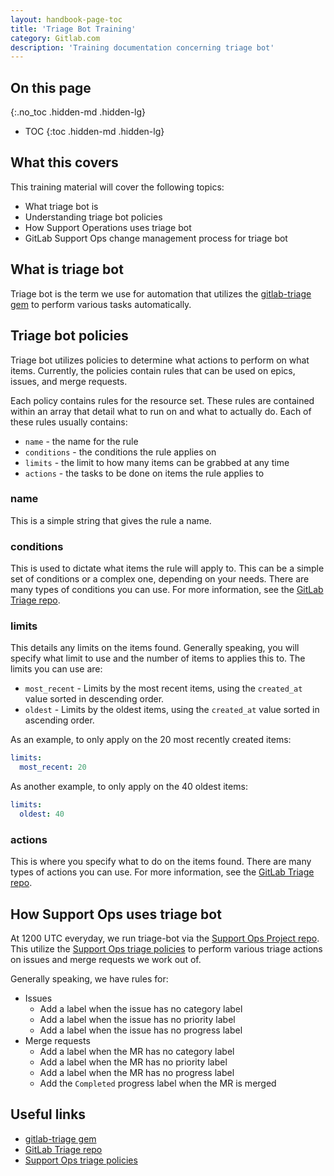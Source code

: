 ```yaml
---
layout: handbook-page-toc
title: 'Triage Bot Training'
category: Gitlab.com
description: 'Training documentation concerning triage bot'
---
```


## On this page
{:.no_toc .hidden-md .hidden-lg}

- TOC
{:toc .hidden-md .hidden-lg}

## What this covers

This training material will cover the following topics:

* What triage bot is
* Understanding triage bot policies
* How Support Operations uses triage bot
* GitLab Support Ops change management process for triage bot

## What is triage bot

Triage bot is the term we use for automation that utilizes the
[gitlab-triage gem](https://rubygems.org/gems/gitlab-triage) to perform various
tasks automatically.

## Triage bot policies

Triage bot utilizes policies to determine what actions to perform on what items.
Currently, the policies contain rules that can be used on epics, issues, and
merge requests.

Each policy contains rules for the resource set. These rules are contained
within an array that detail what to run on and what to actually do. Each of
these rules usually contains:

* `name` - the name for the rule
* `conditions` - the conditions the rule applies on
* `limits` - the limit to how many items can be grabbed at any time
* `actions` - the tasks to be done on items the rule applies to

### name

This is a simple string that gives the rule a name.

### conditions

This is used to dictate what items the rule will apply to. This can be a simple
set of conditions or a complex one, depending on your needs. There are many
types of conditions you can use. For more information, see the
[GitLab Triage repo](https://gitlab.com/gitlab-org/gitlab-triage).

### limits

This details any limits on the items found. Generally speaking, you will specify
what limit to use and the number of items to applies this to. The limits you can
use are:

* `most_recent` - Limits by the most recent items, using the `created_at` value
  sorted in descending order.
* `oldest` - Limits by the oldest items, using the `created_at` value sorted in
  ascending order.

As an example, to only apply on the 20 most recently created items:

```yaml
limits:
  most_recent: 20
```

As another example, to only apply on the 40 oldest items:

```yaml
limits:
  oldest: 40
```

### actions

This is where you specify what to do on the items found. There are many types of
actions you can use. For more information, see the
[GitLab Triage repo](https://gitlab.com/gitlab-org/gitlab-triage).

## How Support Ops uses triage bot

At 1200  UTC everyday, we run triage-bot via the
[Support Ops Project repo](https://gitlab.com/gitlab-com/support/support-ops).
This utilize the
[Support Ops triage policies](https://gitlab.com/gitlab-com/support/support-ops/support-ops-project/-/blob/master/.triage-policies.yml)
to perform various triage actions on issues and merge requests we work out of.

Generally speaking, we have rules for:

* Issues
  * Add a label when the issue has no category label
  * Add a label when the issue has no priority label
  * Add a label when the issue has no progress label
* Merge requests
  * Add a label when the MR has no category label
  * Add a label when the MR has no priority label
  * Add a label when the MR has no progress label
  * Add the `Completed` progress label when the MR is merged

## Useful links

* [gitlab-triage gem](https://rubygems.org/gems/gitlab-triage)
* [GitLab Triage repo](https://gitlab.com/gitlab-org/gitlab-triage)
* [Support Ops triage policies](https://gitlab.com/gitlab-com/support/support-ops/support-ops-project/-/blob/master/.triage-policies.yml)

